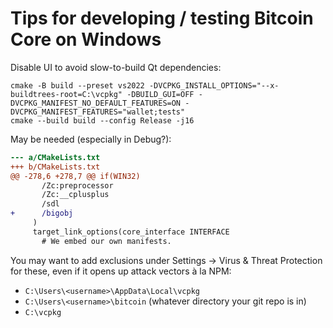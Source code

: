 # Tips for developing / testing Bitcoin Core on Windows

Disable UI to avoid slow-to-build Qt dependencies:
```
cmake -B build --preset vs2022 -DVCPKG_INSTALL_OPTIONS="--x-buildtrees-root=C:\vcpkg" -DBUILD_GUI=OFF -DVCPKG_MANIFEST_NO_DEFAULT_FEATURES=ON -DVCPKG_MANIFEST_FEATURES="wallet;tests"
cmake --build build --config Release -j16
```

May be needed (especially in Debug?):
```diff
--- a/CMakeLists.txt
+++ b/CMakeLists.txt
@@ -278,6 +278,7 @@ if(WIN32)
       /Zc:preprocessor
       /Zc:__cplusplus
       /sdl
+      /bigobj
     )
     target_link_options(core_interface INTERFACE
       # We embed our own manifests.
```

You may want to add exclusions under Settings -> Virus & Threat Protection for these, even if it opens up attack vectors à la NPM:
* `C:\Users\<username>\AppData\Local\vcpkg`
* `C:\Users\<username>\bitcoin` (whatever directory your git repo is in)
* `C:\vcpkg`
